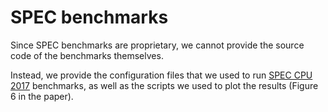 # SPEC benchmarks

Since SPEC benchmarks are proprietary, we cannot provide the source code of the benchmarks themselves.

Instead, we provide the configuration files that we used to run [SPEC CPU 2017](https://www.spec.org/cpu2017/) benchmarks, as well as the scripts we used to plot the results (Figure 6 in the paper).